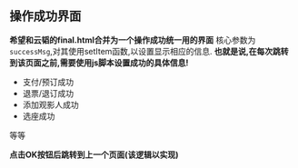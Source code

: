 ## 操作成功界面
**希望和云韬的final.html合并为一个操作成功统一用的界面**
核心参数为```successMsg```,对其使用setItem函数,以设置显示相应的信息.
**也就是说,在每次跳转到该页面之前,需要使用js脚本设置成功的具体信息!**
- 支付/预订成功
- 退票/退订成功
- 添加观影人成功
- 选座成功

等等

**点击OK按钮后跳转到上一个页面(该逻辑以实现)**